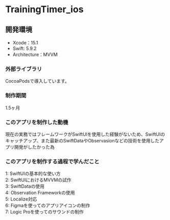 # TrainingTimer_ios
## 開発環境
- Xcode：15.1
- Swift: 5.9.2 
- Architecture：MVVM

### 外部ライブラリ
CocoaPodsで導入しています。

### 制作期間
1.5ヶ月

### このアプリを制作した動機
現在の実務ではフレームワークがSwiftUIを使用した経験がないため、SwiftUIのキャッチアップ、また最新のSwiftDataやObservasionなどの技術を使用したアプリ開発がしたかった為

### このアプリを制作する過程で学んだこと
1: SwiftUIの基本的な使い方  
2: SwiftUIにおけるMVVMの試作  
3: SwiftDataの使用  
4: Observation Frameworkの使用  
5: Localize対応  
6: Figmaを使ってのアプリアイコンの制作  
7: Logic Proを使ってのサウンドの制作
